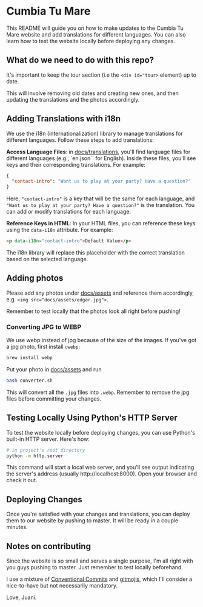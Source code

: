 # Cumbia Tu Mare

This README will guide you on how to make updates to the Cumbia Tu Mare website and add translations for different languages. You can also learn how to test the website locally before deploying any changes.

## What do we need to do with this repo?

It's important to keep the tour section (i.e the `<div id="tour>` element) up to date.

This will involve removing old dates and creating new ones, and then updating the translations and the photos accordingly.

## Adding Translations with i18n

We use the i18n (internationalization) library to manage translations for different languages. Follow these steps to add translations:

**Access Language Files**: in [docs/translations](docs/translations/), you'll find language files for different languages (e.g., `en.json`` for English). Inside these files, you'll see keys and their corresponding translations. For example:

```json
{
  "contact-intro": "Want us to play at your party? Have a question?"
}
```

Here, `"contact-intro"` is a key that will be the same for each language, and `"Want us to play at your party? Have a question?"` is the translation. You can add or modify translations for each language.

**Reference Keys in HTML**: In your HTML files, you can reference these keys using the `data-i18n` attribute. For example:

```html
<p data-i18n="contact-intro">Default Value</p>
```

The i18n library will replace this placeholder with the correct translation based on the selected language.

## Adding photos

Please add any photos under [docs/assets](docs/assets/) and reference them accordingly, e.g. `<img src="docs/assets/edgar.jpg">`.

Remember to test locally that the photos look all right before pushing!

### Converting JPG to WEBP

We use webp instead of jpg because of the size of the images. If you've got a jpg photo, first install `cwebp`:

```bash
brew install webp
```

Put your photo in [docs/assets](docs/assets/) and run

```bash
bash converter.sh
```

This will convert all the `.jpg` files into `.webp`. Remember to remove the jpg files before committing your changes.

## Testing Locally Using Python's HTTP Server

To test the website locally before deploying changes, you can use Python's built-in HTTP server. Here's how:

```bash
# in project's root directory
python -m http.server
```

This command will start a local web server, and you'll see output indicating the server's address (usually http://localhost:8000). Open your browser and check it out.

## Deploying Changes

Once you're satisfied with your changes and translations, you can deploy them to our website by pushing to master. It will be ready in a couple minutes.

## Notes on contributing

Since the website is so small and serves a single purpose, I'm all right with you guys pushing to master. Just remember to test locally beforehand.

I use a mixture of [Conventional Commits](https://www.conventionalcommits.org/en/v1.0.0/) and [gitmojis](https://gitmoji.dev/), which I'll consider a nice-to-have but not necessarily mandatory.

Love, Juani.
